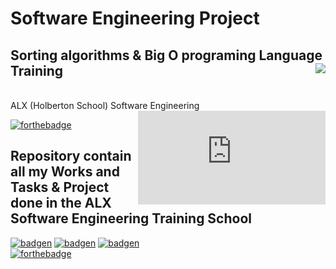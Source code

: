 # Software Engineering Project
## Sorting algorithms & Big O programing Language Training <img align='right' src="https://raw.githubusercontent.com/stoicaandrei/sorting-visualizer/master/content/demo.gif">
</br>
ALX (Holberton School) Software Engineering <iframe align="right" src="https://www.youtube.com/watch?v=ZZuD6iUe3Pc" frameborder="0" allowfullscreen></iframe>
</br>

[![forthebadge](https://forthebadge.com/images/badges/built-with-love.svg)](https://forthebadge.com)
## Repository contain all my Works and Tasks &amp; Project done in the ALX Software Engineering Training School

[![badgen](https://badgen.net/badge/icon/terminal?icon=terminal&label)](https://badgen.net)
[![badgen](https://badgen.net/badge/icon/git?icon=git&label)](https://badgen.ne)
[![badgen](https://badgen.net/badge/icon/git?icon=git&label)](https://badgen.ne)
</br>
[![forthebadge](https://forthebadge.com/images/badges/made-with-c.svg)](https://forthebadge.com)                                                      
                                                           
